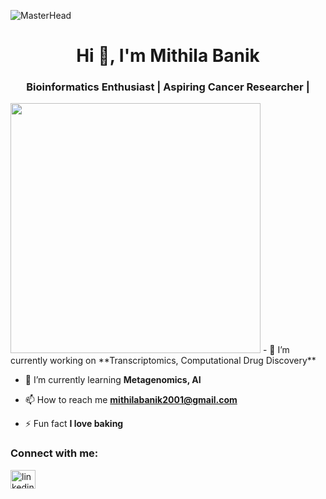 ![MasterHead](https://github.com/mithila-banik/mithila-banik/blob/main/HI.png?raw=true)
<h1 align="center">Hi 👋, I'm Mithila Banik</h1>
<h3 align="center">Bioinformatics Enthusiast | Aspiring Cancer Researcher |</h3>
<img align="right' alt="Coding' width="400" src="https://miro.medium.com/v2/resize:fit:1100/format:webp/1*hZJV9DjRZW9DJ4XfRwQaIA.png">
- 🔭 I’m currently working on **Transcriptomics, Computational Drug Discovery**

- 🌱 I’m currently learning **Metagenomics, AI**

- 📫 How to reach me **mithilabanik2001@gmail.com**

- ⚡ Fun fact **I love baking**

<h3 align="left">Connect with me:</h3>
<p align="left">
<a href="https://linkedin.com/in/linkedin.com/in/mithila-banik-93a17a230" target="blank"><img align="center" src="https://raw.githubusercontent.com/rahuldkjain/github-profile-readme-generator/master/src/images/icons/Social/linked-in-alt.svg" alt="linkedin.com/in/mithila-banik-93a17a230" height="30" width="40" /></a>
</p>
